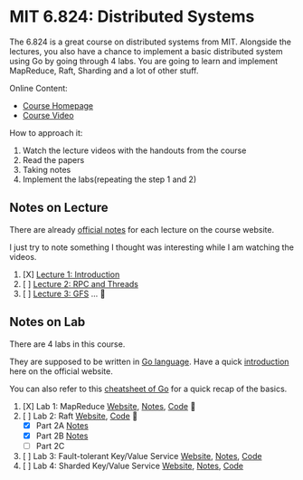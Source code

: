 # MIT 6.824: Distributed Systems

The 6.824 is a great course on distributed systems from MIT.
Alongside the lectures, you also have a chance to implement a basic distributed system using Go by going through 4 labs.
You are going to learn and implement MapReduce, Raft, Sharding and a lot of other stuff.

Online Content:

- [Course Homepage](https://pdos.csail.mit.edu/6.824/index.html)
- [Course Video](https://www.youtube.com/playlist?list=PLrw6a1wE39_tb2fErI4-WkMbsvGQk9_UB)

How to approach it:

1. Watch the lecture videos with the handouts from the course
2. Read the papers
3. Taking notes 
4. Implement the labs(repeating the step 1 and 2)

## Notes on Lecture

There are already [official notes](https://pdos.csail.mit.edu/6.824/schedule.html) for each lecture on the course website.

I just try to note something I thought was interesting while I am watching the videos.

1. [X] [Lecture 1: Introduction](Lecture1-Introduction.md)
2. [ ] [Lecture 2: RPC and Threads]()
3. [ ] [Lecture 3: GFS]()
...
:construction:

## Notes on Lab

There are 4 labs in this course. 

They are supposed to be written in [Go language](https://golang.org).
Have a quick [introduction](https://tour.golang.org) here on the official website.

You can also refer to this [cheatsheet of Go](https://github.com/alfmunny/cheatsheets/blob/master/go-cheatsheet.md) for a quick recap of the basics.

1. [X] Lab 1: MapReduce [Website](https://pdos.csail.mit.edu/6.824/labs/lab-mr.html), [Notes](Lab1-MapReduce.md), [Code](6.824lab/src/mr) :checkered_flag:
2. [ ] Lab 2: Raft [Website](https://pdos.csail.mit.edu/6.824/labs/lab-raft.html), [Code](6.824lab/src/raft) :construction:
	- [X] Part 2A [Notes](Lab2-Raft-2A.md)
	- [X] Part 2B [Notes](Lab2-Raft-2B.md)
	- [ ] Part 2C 

3. [ ] Lab 3: Fault-tolerant Key/Value Service [Website](https://pdos.csail.mit.edu/6.824/labs/lab-kvraft.html), [Notes](), [Code]()
4. [ ] Lab 4: Sharded Key/Value Service [Website](https://pdos.csail.mit.edu/6.824/labs/lab-sharded.html), [Notes](), [Code]()
